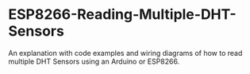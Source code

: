 # ESP8266-Reading-Multiple-DHT-Sensors
An explanation with code examples and wiring diagrams of how to read multiple DHT Sensors using an Arduino or ESP8266.
